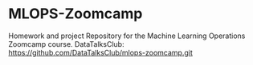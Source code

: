 # MLOPS-Zoomcamp
Homework and project Repository for the Machine Learning Operations Zoomcamp course.
DataTalksClub: https://github.com/DataTalksClub/mlops-zoomcamp.git
